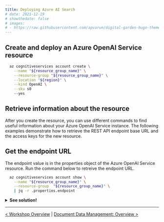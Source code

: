 ```yaml
---
title: Deploying Azure AI Search
# date: 2021-12-19
# showthedate: false
# images: 
# - https://raw.githubusercontent.com/apvarun/digital-garden-hugo-theme/main/images/digital-garden-logo.png
---
```


## Create and deploy an Azure OpenAI Service resource

<!-- [Let's deploy!!!](https://learn.microsoft.com/en-us/azure/ai-services/openai/how-to/create-resource?pivots=cli) -->

```bash {class="bash-class" id="bash-codeblock" lineNos=inline tabWidth=2}
  az cognitiveservices account create \
    --name "${resource_group_name}" \
    --resource-group "${resource_group_name}" \
    --location "${region}" \
    --kind OpenAI \
    --sku s0 
    --yes
```

## Retrieve information about the resource

After you create the resource, you can use different commands to find useful information about your Azure OpenAI Service instance. The following examples demonstrate how to retrieve the REST API endpoint base URL and the access keys for the new resource.

## Get the endpoint URL

The endpoint value is in the properties object of the Azure OpenAI Service resource. Run the command below to retreive the endpoint URL.

```bash {class="bash-class" id="bash-codeblock" lineNos=inline tabWidth=2}
  az cognitiveservices account show \
    --name "${resource_group_name}" \
    --resource-group  "${resource_group_name}" \
    | jq -r .properties.endpoint
```

<details>
  <summary><b>See solution!</b></summary>

```bash {class="bash-class" id="bash-codeblock" lineNos=inline tabWidth=2}
  az TEST cognitiveservices account show \
    --name "${resource_group_name}" \
    --resource-group  "${resource_group_name}" \
    | jq -r .properties.endpoint
```
</details>

---

[< Workshop Overview](/azure-open-ai-rag-oyd-text-images/workshop_overview/) | [Document Data Management: Overview >](/azure-open-ai-rag-oyd-text-images/document_data_management/1_overview/)

<div class="meta_for_parser tablespecs" style="visibility:hidden">In today's era of Generative AI, customers can unlock valuable insights from their unstructured or structured data to drive business value. By infusing AI into their existing or new products, customers can create powerful applications, which puts the power of AI into the hands of their users. For these Generative AI applications to work on customers data, implementing efficient RAG (Retrieval augment generation) solution is key to make sure the right context of the data is provided to the LLM based on the user query.</div>

